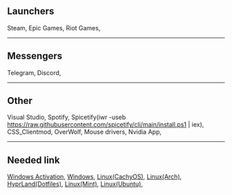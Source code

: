 Launchers
--------------------
Steam,
Epic Games,
Riot Games,

--------------------
Messengers
--------------------
Telegram,
Discord,

--------------------
Other
--------------------
Visual Studio,
Spotify,
Spicetify(iwr -useb https://raw.githubusercontent.com/spicetify/cli/main/install.ps1 | iex),
CSS_Clientmod,
OverWolf,
Mouse drivers,
Nvidia App,

--------------------
Needed link
--------------------
[Windows Activation](https://github.com/massgravel/Microsoft-Activation-Scripts),
[Windows](https://drive.google.com/file/d/1eyWO6xb16GEgR9Ps_i5flvaLX6S3VAdC/view),
[Linux(CachyOS)](https://cachyos.org/download/),
[Linux(Arch)](https://archlinux.org/download/),
[HyprLand(Dotfiles)](https://github.com/Pilkdrinker/PilkDots?tab=readme-ov-file),
[Linux(Mint)](https://www.linuxmint.com/edition.php?id=316),
[Linux(Ubuntu)](https://ubuntu.com/download),
